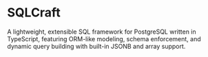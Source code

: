 # SQLCraft
A lightweight, extensible SQL framework for PostgreSQL written in TypeScript, featuring ORM-like modeling, schema enforcement, and dynamic query building with built-in JSONB and array support.
